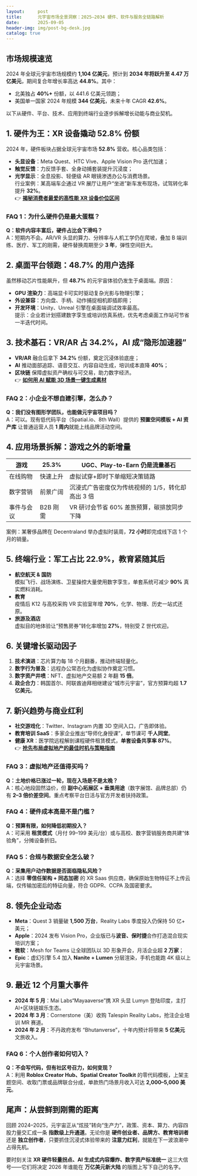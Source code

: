 ```yaml
---
layout:     post
title:      元宇宙市场全景洞察：2025–2034 硬件、软件与服务全链路解析
date:       2025-09-05
header-img: img/post-bg-desk.jpg
catalog: true
---
```


## 市场规模速览
2024 年全球元宇宙市场规模约 **1,104 亿美元**，预计到 **2034 年将跃升至 4.47 万亿美元**，期间复合年增长率高达 **44.8%**。其中：
- 北美独占 **40%+** 份额，以 441.6 亿美元领跑；
- 美国单一国家 2024 年规模 **344 亿美元**，未来十年 CAGR **42.6%**。

以下从硬件、平台、技术、应用到终端行业逐步拆解增长动能与商业契机。

## 1. 硬件为王：XR 设备撬动 52.8% 份额
2024 年，硬件板块占据全球元宇宙市场 **52.8%** 营收。核心品类包括：
- **头显设备**：Meta Quest、HTC Vive、Apple Vision Pro 迭代加速；
- **触觉反馈**：力反馈手套、全身动捕套装提升沉浸度；
- **光学显示**：全息投影、轻便级 AR 眼镜渗透办公与消费场景。  
行业案例：某高端车企通过 VR 展厅让用户“坐进”新车发布现场，试驾转化率提升 **32%**。  
👉 [**揭秘消费者最爱的高性能 XR 设备价位区间**](https://okxdog.com/)

### FAQ 1：为什么硬件仍是最大蛋糕？
**Q：软件内容丰富后，硬件占比会下滑吗？**  
A：短期内不会。AR/VR 头显的算力、分辨率与人机工学仍在爬坡，叠加 B 端训练、医疗、军工的刚需，硬件替换周期至少 **3 年**，弹性空间巨大。

## 2. 桌面平台领跑：48.7% 的用户选择
虽然移动芯片性能飙升，但 **48.7%** 的元宇宙体验仍发生于桌面端。原因：
- **GPU 渲染力**：高端显卡可实时驱动复杂光影与物理引擎；
- **外设兼容**：方向盘、手柄、动作捕捉相机即插即用；
- **开发环境**：Unity、Unreal 引擎在桌面端调试效率最高。  
提示：企业若计划搭建数字孪生或培训仿真系统，优先考虑桌面工作站可节省一半迭代时间。

## 3. 技术基石：VR/AR 占 34.2%，AI 成“隐形加速器”
- **VR/AR** 融合后拿下 **34.2%** 份额，奠定沉浸体验底座；
- **AI** 推动面部追踪、语音交互、内容自动生成，培训成本直降 **40%**；  
- **区块链** 保障虚拟资产确权与可交易，助力数字经济。  
👉 [**如何用 AI 赋能 3D 场景一键生成素材**](https://okxdog.com/)

### FAQ 2：小企业不想自建引擎，怎么办？
**Q：我们没有图形学团队，也能做元宇宙项目吗？**  
A：可以。现有低代码平台（Spatial.io、8th Wall）提供的 **预置空间模板 + AI 资产库** 让普通运营人员 **1 周内**就能上线品牌活动空间。

## 4. 应用场景拆解：游戏之外的新增量
| 游戏 | 25.3% | UGC、Play-to-Earn 仍是流量基石 |
|---|---|---|
| 在线购物 | 快速上升 | 虚拟试穿+即时下单缩短决策链路 |
| 数字营销 | 前景广阔 | 沉浸式广告密度仅为传统视频的 1/5，转化却高出 3 倍 |
| 事件与会议 | B2B 刚需 | VR 研讨会节省 60% 差旅预算，碳排放同步下降 |

案例：某奢侈品牌在 Decentraland 举办虚拟时装周，**72 小时**即完成线下店 1 个月的销量。

## 5. 终端行业：军工占比 22.9%，教育紧随其后
- **航空航天 & 国防**  
  模拟飞行、战场演练、卫星操控大量使用数字孪生，单套系统可减少 **90%** 真实燃料消耗。  
- **教育**  
  疫情后 K12 与高校采购 VR 实验室年增 **70%**，化学、物理、历史一站式还原。  
- **旅游及酒店**  
  虚拟目的地体验让“预售房券”转化率增加 **27%**，特别受 Z 世代欢迎。

## 6. 关键增长驱动因子
1. **技术演进**：芯片算力每 18 个月翻番，推动终端轻量化。  
2. **数字行为普及**：远程办公常态化为虚拟协作奠定习惯。  
3. **数字资产井喷**：NFT、虚拟地产交易额 2 年翻 **15 倍**。  
4. **政企合力**：韩国首尔、阿联酋迪拜相继建设“城市元宇宙”，官方预算均超 **1.7 亿美元**。

## 7. 新兴趋势与商业红利
- **社交游戏化**：Twitter、Instagram 内置 3D 空间入口，广告即体验。  
- **教育培训 SaaS**：多家企业推出“导师化身授课”，单节课可 **千人同堂**。  
- **健康 XR**：医学院远程解剖课程硬件租赁模式，**单套设备共享率 87%**。  
👉 [**抢先布局虚拟地产的最佳时机与策略指南**](https://okxdog.com/)

### FAQ 3：虚拟地产还值得买吗？
**Q：土地价格已涨过一轮，现在入场是不是太晚？**  
A：核心地段固然溢价，但 **副中心拓展区 + 垂类用途**（数字展馆、品牌总部）仍有 **2–3 倍价差空间**。重点考察平台日活与官方开发者扶持政策。

### FAQ 4：硬件成本高是不是门槛？
**Q：预算有限，如何降低初期投入？**  
A：可采用 **租赁模式**（月付 99–199 美元/台）或与高校、数字营销服务商共建“体验角”，分摊设备折旧。

### FAQ 5：合规与数据安全怎么破？
**Q：采集用户动作数据是否面临隐私风险？**  
A：选择 **零信任架构 + 同态加密** 的 XR Saas 供应商，确保原始生物特征不上传云端，仅传输加密后的特征向量，符合 GDPR、CCPA 及国密要求。

## 8. 领先企业动态
- **Meta**：Quest 3 销量破 **1,500 万台**，Reality Labs 季度投入仍保持 50 亿+ 美元；  
- **Apple**：2024 发布 Vision Pro，企业版已与**波音、保时捷**合作打造混合现实培训方案；  
- **微软**：Mesh for Teams 让全球团队以 3D 形象开会，月活企业超 **2 万家**；  
- **Epic**：虚幻引擎 5.4 加入 **Nanite + Lumen** 分层渲染，手机也能跑 4K 级以上元宇宙场景。

## 9. 最近 12 个月重大事件
- **2024 年 5 月**：Mai Labs“Mayaaverse”携 XR 头显 Lumyn 登陆印度，主打 AI+区块链娱乐生态。  
- **2024 年 3 月**：Cornerstone（美）收购 Talespin Reality Labs，抢注企业培训 MR 赛道。  
- **2024 年 2 月**：不丹政府发布 “Bhutanverse”，十年内预计将带来 **5 亿美元** 文旅收入。

### FAQ 6：个人创作者如何切入？
**Q：不会写代码，但有社区号召力，如何变现？**  
A：利用 **Roblox Creator Hub、Spatial Creator Toolkit** 的零代码模板，上架主题空间、收取门票或品牌联合分成，单款热门场景月收入可达 **2,000–5,000 美元**。

## 尾声：从尝鲜到刚需的距离
回顾 2024–2025，元宇宙正从“炫技”转向“生产力”，政策、资本、算力、内容四股力量交汇成一条 **指数级上升通道**。无论你是 **硬件创业者、品牌方、教育培训者** 还是 **独立创作者**，只要抓住沉浸式体验带来的 **注意力红利**，就能在下一波浪潮中占得先机。

要时刻关注 **XR 硬件轻量拐点、AI 生成式内容爆炸、数字资产标准统一** 这三大信号——它们将决定 2026 年谁能在 **万亿美元新大陆** 的版图上写下自己的名字。